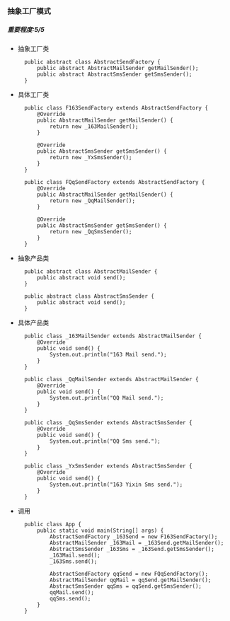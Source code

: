 ### 抽象工厂模式
##### 重要程度:5/5
+ 抽象工厂类

        public abstract class AbstractSendFactory {
            public abstract AbstractMailSender getMailSender();
            public abstract AbstractSmsSender getSmsSender();
        }
+ 具体工厂类

        public class F163SendFactory extends AbstractSendFactory {
            @Override
            public AbstractMailSender getMailSender() {
                return new _163MailSender();
            }
        
            @Override
            public AbstractSmsSender getSmsSender() {
                return new _YxSmsSender();
            }
        }
        
        public class FQqSendFactory extends AbstractSendFactory {
            @Override
            public AbstractMailSender getMailSender() {
                return new _QqMailSender();
            }
        
            @Override
            public AbstractSmsSender getSmsSender() {
                return new _QqSmsSender();
            }
        }
+ 抽象产品类

        public abstract class AbstractMailSender {
            public abstract void send();
        }
        
        public abstract class AbstractSmsSender {
            public abstract void send();
        }
+ 具体产品类
        
        public class _163MailSender extends AbstractMailSender {
            @Override
            public void send() {
                System.out.println("163 Mail send.");
            }
        }
        
        public class _QqMailSender extends AbstractMailSender {
            @Override
            public void send() {
                System.out.println("QQ Mail send.");
            }
        }
        
        public class _QqSmsSender extends AbstractSmsSender {
            @Override
            public void send() {
                System.out.println("QQ Sms send.");
            }
        }
        
        public class _YxSmsSender extends AbstractSmsSender {
            @Override
            public void send() {
                System.out.println("163 Yixin Sms send.");
            }
        }
+ 调用

        public class App {
            public static void main(String[] args) {
                AbstractSendFactory _163Send = new F163SendFactory();
                AbstractMailSender _163Mail = _163Send.getMailSender();
                AbstractSmsSender _163Sms = _163Send.getSmsSender();
                _163Mail.send();
                _163Sms.send();
        
                AbstractSendFactory qqSend = new FQqSendFactory();
                AbstractMailSender qqMail = qqSend.getMailSender();
                AbstractSmsSender qqSms = qqSend.getSmsSender();
                qqMail.send();
                qqSms.send();
            }
        }        
        
   